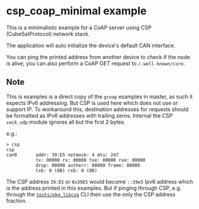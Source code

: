 # csp_coap_minimal example

This is a minimalistic example for a CoAP server using CSP (CubeSatProtocol)
network stack.

The application will auto initialize the device's default CAN interface.

You can ping the printed address from another device to check if the node is
alive, you can also perform a CoAP GET request to `/.well-known/core`.

## Note

This is examples is a direct copy of the `gcoap` examples in master, as such
it expects IPv6 addressing. But CSP is used here which does not use or support
IP. To workaround this, destination addresses for requests should be formatted
as IPv6 addresses with trailing zeros. Internal the CSP `sock_udp` module ignores
all but the first 2 bytes.

e.g.:

```
> csp
csp
can0       addr: 39:E5 netmask: 4 mtu: 247
           tx: 00000 rx: 00000 txe: 00000 rxe: 00000
           drop: 00000 autherr: 00000 frame: 00000
           txb: 0 (0B) rxb: 0 (0B)
```

The CSP address `39:E5` or `0x39E5` would become `::39e5` Ipv6 address which
is the address printed in this examples. But if pinging through CSP, e.g.
through the [`tests/pkg_libcsp`](../../RIOT/tests/pkg_libcsp/) CLI then use
the only the CSP address fraction.
